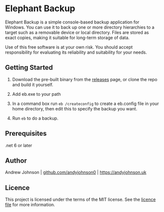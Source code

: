 # Elephant Backup

Elephant Backup is a simple console-based backup application for Windows. You can use it to back up one or more directory
hierarchies to a target such as a removable device or local directory. Files are stored as exact copies, making it suitable
for long-term storage of data.

Use of this free software is at your own risk. You should accept responsibility for evaluating its reliability and
suitability for your needs.

## Getting Started

1. Download the pre-built binary from the [releases](https://github.com/andyjohnson0/ElephantBackup/releases)
page, or clone the repo and build it yourself.

2. Add eb.exe to your path

3. In a command box run `eb /createconfig` to create a eb.config file in your home directory, then edit this
   to specify the backup you want.

4. Run `eb` to do a backup.

## Prerequisites

.net 6 or later

## Author

Andrew Johnson | [github.com/andyjohnson0](https://github.com/andyjohnson0) | https://andyjohnson.uk

## Licence

This project is licensed under the terms of the MIT license. See the [licence file](LICENSE.md) for more information.
